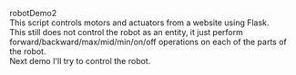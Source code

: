 robotDemo2  
This script controls motors and actuators from a website using Flask.  
This still does not control the robot as an entity, it just perform forward/backward/max/mid/min/on/off operations on each of the parts of the robot.  
Next demo I'll try to control the robot.
